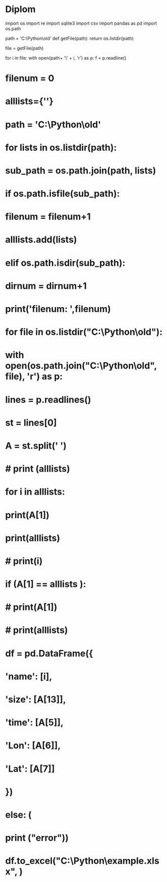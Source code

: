 # Diplom
import os
import re
import sqlite3
import csv
import pandas as pd
import os.path


path = 'C:\Python\old'
def getFile(path):
    return os.listdir(path)



file = getFile(path)


for i in file:
    with open(path+ '\\' + i, 'r') as p:
        f = p.readline()
        
        









# filenum = 0
# alllists={''}
# path = 'C:\Python\old'
# for lists in os.listdir(path):
#     sub_path = os.path.join(path, lists)
#     if os.path.isfile(sub_path):
#         filenum = filenum+1
#         alllists.add(lists)
#     elif os.path.isdir(sub_path):
#         dirnum = dirnum+1
        
# print('filenum: ',filenum)





# for file in os.listdir("C:\Python\old"):
#     with open(os.path.join("C:\Python\old", file), 'r') as p:
#         lines = p.readlines()
#         st = lines[0]
#         A = st.split(' ')
# #         print (alllists)
#         for i in alllists:
            
#             print(A[1])
#             print(alllists)
# #             print(i)
#             if (A[1] == alllists ):
# #                 print(A[1])
# #                 print(alllists)
#                 df = pd.DataFrame({
#                     'name': [i],
#                     'size': [A[13]],
#                     'time': [A[5]],
#                     'Lon': [A[6]],
#                     'Lat': [A[7]]
#                     })

#             else: (
#                 print ("error"))
            
            
#             df.to_excel("C:\Python\example.xlsx", )
